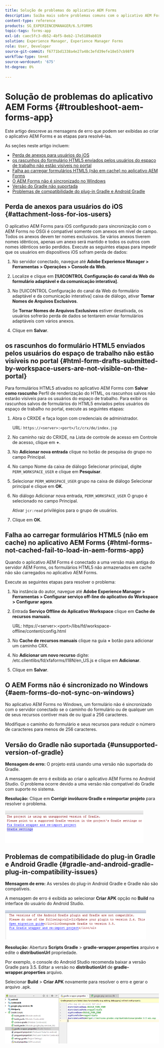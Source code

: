 ```yaml
---
title: Solução de problemas do aplicativo AEM Forms
description: Saiba mais sobre problemas comuns com o aplicativo AEM Forms e como solucioná-los.
content-type: reference
products: SG_EXPERIENCEMANAGER/6.5/FORMS
topic-tags: forms-app
exl-id: caec5fc3-db52-4bf5-8eb2-17e5189ab819
solution: Experience Manager, Experience Manager Forms
role: User, Developer
source-git-commit: f6771bd1338a4e27a48c3efd39efe18e57cb98f9
workflow-type: tm+mt
source-wordcount: '675'
ht-degree: 0%

---
```


# Solução de problemas do aplicativo AEM Forms {#troubleshoot-aem-forms-app}

Este artigo descreve as mensagens de erro que podem ser exibidas ao criar o aplicativo AEM Forms e as etapas para resolvê-las.

As seções neste artigo incluem:

* [Perda de anexos para usuários do iOS](/help/forms/using/issues-aem-forms-app.md#attachment-loss-for-ios-users)
* [os rascunhos do formulário HTML5 enviados pelos usuários do espaço de trabalho não estão visíveis no portal](/help/forms/using/issues-aem-forms-app.md#html-form-drafts-submitted-by-workspace-users-are-not-visible-on-the-portal)
* [Falha ao carregar formulários HTML5 (não em cache) no aplicativo AEM Forms](/help/forms/using/issues-aem-forms-app.md#html-forms-not-cached-fail-to-load-in-aem-forms-app)
* [O AEM Forms não é sincronizado no Windows](/help/forms/using/issues-aem-forms-app.md#aem-forms-do-not-sync-on-windows)
* [Versão do Gradle não suportada](/help/forms/using/issues-aem-forms-app.md#unsupported-version-of-gradle)
* [Problemas de compatibilidade do plug-in Gradle e Android Gradle](/help/forms/using/issues-aem-forms-app.md#gradle-and-android-gradle-plug-in-compatibility-issues)

## Perda de anexos para usuários do iOS {#attachment-loss-for-ios-users}

O aplicativo AEM Forms para iOS configurado para sincronização com o AEM Forms no OSGi é compatível somente com anexos em nível de campo. Todos os anexos devem ter nomes exclusivos. Se vários anexos tiverem nomes idênticos, apenas um anexo será mantido e todos os outros com nomes idênticos serão perdidos. Execute as seguintes etapas para impedir que os usuários em dispositivos iOS sofram perda de dados:

1. No servidor conectado, navegue até **Adobe Experience Manager > Ferramentas > Operações > Console da Web**.
1. Localize e clique em **[!UICONTROL Configuração do canal da Web do formulário adaptável e da comunicação interativa]**.
1. No [!UICONTROL Configuração do canal da Web do formulário adaptável e da comunicação interativa] caixa de diálogo, ativar **Tornar Nomes de Arquivos Exclusivos**.

   Se **Tornar Nomes de Arquivos Exclusivos** estiver desativada, os usuários sofrerão perda de dados se tentarem enviar formulários adaptáveis com vários anexos.

1. Clique em **Salvar**.

## os rascunhos do formulário HTML5 enviados pelos usuários do espaço de trabalho não estão visíveis no portal {#html-form-drafts-submitted-by-workspace-users-are-not-visible-on-the-portal}

Para formulários HTML5 ativados no aplicativo AEM Forms com **Salvar como rascunho** Perfil de renderização do HTML, os rascunhos salvos não estarão visíveis para os usuários do espaço de trabalho. Para exibir os rascunhos salvos de formulários do HTML5 enviados pelos usuários do espaço de trabalho no portal, execute as seguintes etapas:

1. Abra o CRXDE e faça logon com credenciais de administrador.

   URL: `https://<server>:<port>/lc/crx/de/index.jsp`

1. No caminho raiz do CRXDE, na Lista de controle de acesso em Controle de acesso, clique em **+**.
1. No **Adicionar nova entrada** clique no botão de pesquisa do grupo no campo Principal.
1. No campo Nome da caixa de diálogo Selecionar principal, digite `PERM_WORKSPACE_USER` e clique em **Pesquisar**.
1. Selecionar `PERM_WORKSPACE_USER` grupo na caixa de diálogo Selecionar principal e clique em **OK**.
1. No diálogo Adicionar nova entrada, `PERM_WORKSPACE_USER` O grupo é selecionado no campo Principal.

   Ativar `jcr:read` privilégios para o grupo de usuários.

1. Clique em **OK**.

## Falha ao carregar formulários HTML5 (não em cache) no aplicativo AEM Forms {#html-forms-not-cached-fail-to-load-in-aem-forms-app}

Quando o aplicativo AEM Forms é conectado a uma versão mais antiga do servidor AEM Forms, os formulários HTML5 não armazenados em cache não são carregados no aplicativo AEM Forms.

Execute as seguintes etapas para resolver o problema:

1. Na instância do autor, navegue até **Adobe Experience Manager > Ferramentas > Configurar serviço off-line do aplicativo do Workspace > Configurar agora**.
1. Entrada **Serviço Offline do Aplicativo Workspace** clique em **Cache de recursos manuais**.

   URL: https://&lt;server>:&lt;port>/libs/fd/workspace-offline/content/config.html

1. No **Cache de recursos manuais** clique na guia **+** botão para adicionar um caminho CRX.
1. No **Adicionar um novo recurso** digite: /etc.clientlibs/fd/xfaforms/I18N/en_US.js e clique em **Adicionar**.
1. Clique em **Salvar**.

## O AEM Forms não é sincronizado no Windows {#aem-forms-do-not-sync-on-windows}

No aplicativo AEM Forms no Windows, um formulário não é sincronizado com o servidor conectado se o caminho do formulário ou de qualquer um de seus recursos contiver mais de ou igual a 256 caracteres.

Modifique o caminho do formulário e seus recursos para reduzir o número de caracteres para menos de 256 caracteres.

## Versão do Gradle não suportada {#unsupported-version-of-gradle}

**Mensagem de erro:** O projeto está usando uma versão não suportada do Gradle.

A mensagem de erro é exibida ao criar o aplicativo AEM Forms no Android Studio. O problema ocorre devido a uma versão não compatível do Gradle com suporte no sistema.

**Resolução:** Clique em **Corrigir invólucro Gradle e reimportar projeto** para resolver o problema.

![gradle_unsupported_version](assets/gradle_unsupported_version.png)

## Problemas de compatibilidade do plug-in Gradle e Android Gradle {#gradle-and-android-gradle-plug-in-compatibility-issues}

**Mensagem de erro:** As versões do plug-in Android Gradle e Gradle não são compatíveis.

A mensagem de erro é exibida ao selecionar **Criar APK** opção no **Build** na interface do usuário do Android Studio.

![gradle_plugin_compatibility](assets/gradle_plugin_compatibility.png)

**Resolução:** Abertura **Scripts Gradle** > **gradle-wrapper.properties** arquivo e edite o **distributionUrl** propriedade.

Por exemplo, o console do Android Studio recomenda baixar a versão Gradle para 3.5. Editar a versão no **distributionUrl** de **gradle-wrapper.properties** arquivo.

Selecionar **Build** > **Criar APK** novamente para resolver o erro e gerar o arquivo .apk.

![gradle_wrapper_properties](assets/gradle_wrapper_properties.png)
